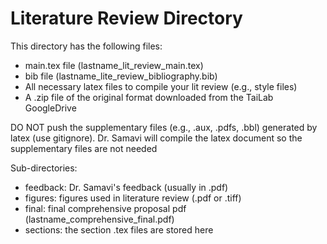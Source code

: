 # Literature Review Directory

This directory has the following files:
- main.tex file (lastname_lit_review_main.tex) 
- bib file (lastname_lite_review_bibliography.bib) 
- All necessary latex files to compile your lit review (e.g., style files) 
- A .zip file of the original format downloaded from the TaiLab GoogleDrive

DO NOT push the supplementary files (e.g., .aux, .pdfs, .bbl) generated by latex (use gitignore). Dr. Samavi will compile the latex document so the supplementary files are not needed

Sub-directories:
- feedback: Dr. Samavi's feedback (usually in .pdf)
- figures: figures used in literature review (.pdf or .tiff)
- final: final comprehensive proposal pdf (lastname_comprehensive_final.pdf)
- sections: the section .tex files are stored here
